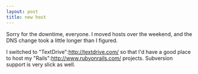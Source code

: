 ```yaml
--- 
layout: post
title: new host
---
```

Sorry for the downtime, everyone.  I moved hosts over the weekend, and the DNS change took a little longer than I figured.  

I switched to "TextDrive":http://textdrive.com/ so that I'd have a good place to host my "Rails":http://www.rubyonrails.com/ projects.  Subversion support is very slick as well.
